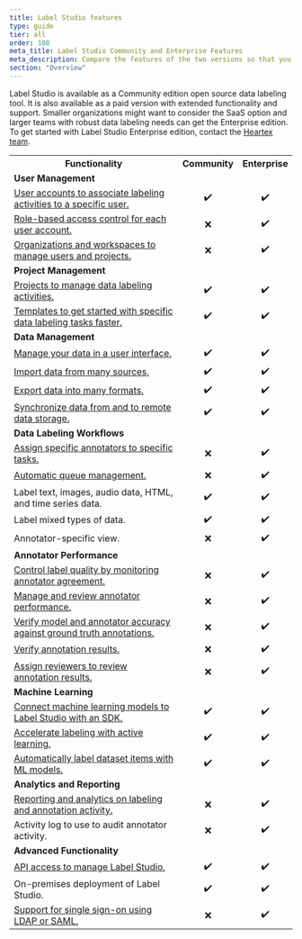```yaml
---
title: Label Studio features
type: guide
tier: all
order: 108
meta_title: Label Studio Community and Enterprise Features
meta_description: Compare the features of the two versions so that you can choose the best option for your data labeling and annotation projects.
section: "Overview"
---
```


Label Studio is available as a Community edition open source data labeling tool. It is also available as a paid version with extended functionality and support. Smaller organizations might want to consider the SaaS option and larger teams with robust data labeling needs can get the Enterprise edition. To get started with Label Studio Enterprise edition, contact the [Heartex team](https://heartex.com/). 


<table>
  <tr>
    <th>Functionality</th>
    <th>Community</th>
    <th>Enterprise</th>
  </tr>
  <tr>
    <td colspan="4"><b>User Management</b></td>
  </tr>
  <tr>
    <td><a href="signup.html">User accounts to associate labeling activities to a specific user.</a></td>
    <td style="text-align:center">✔️</td>
    <td style="text-align:center">✔️</td>
  </tr>
  <tr>
    <td><a href="manage_users.html">Role-based access control for each user account.</a></td>
    <td style="text-align:center">❌</td>
    <td style="text-align:center">✔️</td>
  </tr>
  <tr>
    <td><a href="manage_users.html">Organizations and workspaces to manage users and projects.</a></td>
    <td style="text-align:center">❌</td>
    <td style="text-align:center">✔️</td>
  </tr>
  <tr>
    <td colspan="3"><b>Project Management</b></td>
  </tr>
  <tr>
    <td><a href="setup_project.html">Projects to manage data labeling activities.</a></td>
    <td style="text-align:center">✔️</td>
    <td style="text-align:center">✔️</td>
  </tr>
  <tr>
    <td><a href="setup.html">Templates to get started with specific data labeling tasks faster.</a></td>
    <td style="text-align:center">✔️</td>
    <td style="text-align:center">✔️</td>
  </tr>
  <tr>
    <td colspan="3"><b>Data Management</b></td>
  </tr>
  <tr>
    <td><a href="manage_data.html">Manage your data in a user interface.</a></td>
    <td style="text-align:center">✔️</td>
    <td style="text-align:center">✔️</td>
  </tr>
  <tr>
    <td><a href="tasks.html">Import data from many sources.</a></td>
    <td style="text-align:center">✔️</td>
    <td style="text-align:center">✔️</td>
  </tr>
  <tr>
    <td><a href="export.html">Export data into many formats.</a></td>
    <td style="text-align:center">✔️</td>
    <td style="text-align:center">✔️</td>
  </tr>
  <tr>
    <td><a href="storage.html">Synchronize data from and to remote data storage.</a></td>
    <td style="text-align:center">✔️</td>
    <td style="text-align:center">✔️</td>
  </tr>
  <tr>
    <td colspan="3"><b>Data Labeling Workflows</b></td>
  </tr>
  <tr>
    <td><a href="manage_data.html#Assign-annotators-to-tasks">Assign specific annotators to specific tasks.</a></td>
    <td style="text-align:center">❌</td>
    <td style="text-align:center">✔️</td>
  </tr>
  <tr>
    <td><a href="setup_project.html">Automatic queue management.</a></td>
    <td style="text-align:center">❌</td>
    <td style="text-align:center">✔️</td>
  </tr>
  <tr>
    <td>Label text, images, audio data, HTML, and time series data.</td>
    <td style="text-align:center">✔️</td>
    <td style="text-align:center">✔️</td>
  </tr>
  <tr>
    <td>Label mixed types of data.</td>
    <td style="text-align:center">✔️</td>
    <td style="text-align:center">✔️</td>
  </tr>
  <tr>
    <td>Annotator-specific view.</td>
    <td style="text-align:center">❌</td>
    <td style="text-align:center">✔️</td>
  </tr>
  <tr>
    <td colspan="3"><b>Annotator Performance</b></td>
  </tr>
  <tr>
    <td><a href="quality.html#Review-annotator-agreement-matrix">Control label quality by monitoring annotator agreement.</a></td>
    <td style="text-align:center">❌</td>
    <td style="text-align:center">✔️</td>
  </tr>
  <tr>
    <td><a href="quality.html#Review-annotator-activity-on-the-project-dashboard">Manage and review annotator performance.</a></td>
    <td style="text-align:center">❌</td>
    <td style="text-align:center">✔️</td>
  </tr>
  <tr>
    <td><a href="quality.html">Verify model and annotator accuracy against ground truth annotations.</a></td>
    <td style="text-align:center">❌</td>
    <td style="text-align:center">✔️</td>
  </tr>
  <tr>
    <td><a href="quality.html#Verify-model-and-annotator-performance">Verify annotation results.</a></td>
    <td style="text-align:center">❌</td>
    <td style="text-align:center">✔️</td>
  </tr>
  <tr>
    <td><a href="guide/quality.html#Review-annotator-performance">Assign reviewers to review annotation results.</a></td>
    <td style="text-align:center">❌</td>
    <td style="text-align:center">✔️</td>
  </tr>
  <tr>
    <td colspan="3"><b>Machine Learning</b></td>
  </tr>
  <tr>
    <td><a href="ml_create.html">Connect machine learning models to Label Studio with an SDK.</a></td>
    <td style="text-align:center">✔️</td>
    <td style="text-align:center">✔️</td>
  </tr>
  <tr>
    <td><a href="active_learning.html">Accelerate labeling with active learning.</a></td>
    <td style="text-align:center">✔️</td>
    <td style="text-align:center">✔️</td>
  </tr>
  <tr>
    <td><a href="ml.html">Automatically label dataset items with ML models.</a></td>
    <td style="text-align:center">✔️</td>
    <td style="text-align:center">✔️</td>
  </tr>
  <tr>
    <td colspan="3"><b>Analytics and Reporting</b></td>
  </tr>
  <tr>
    <td><a href="quality.html#Verify-model-and-annotator-performance">Reporting and analytics on labeling and annotation activity.</a></td>
    <td style="text-align:center">❌</td>
    <td style="text-align:center">✔️</td>
  </tr>
  <tr>
    <td>Activity log to use to audit annotator activity.</td>
    <td style="text-align:center">❌</td>
    <td style="text-align:center">✔️</td>
  </tr>
  <tr>
    <td colspan="3"><b>Advanced Functionality</b></td>
  </tr>
  <tr>
    <td><a href="api.html">API access to manage Label Studio.</a></td>
    <td style="text-align:center">✔️</td>
    <td style="text-align:center">✔️</td>
  </tr>
  <tr>
    <td>On-premises deployment of Label Studio.</td>
    <td style="text-align:center">✔️</td>
    <td style="text-align:center">✔️</td>
  </tr>
  <tr>
    <td><a href="auth_setup.html">Support for single sign-on using LDAP or SAML. </a></td>
    <td style="text-align:center">❌</td>
    <td style="text-align:center">✔️</td>
  </tr>
</table>
